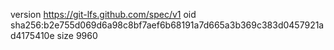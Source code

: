 version https://git-lfs.github.com/spec/v1
oid sha256:b2e755d069d6a98c8bf7aef6b68191a7d665a3b369c383d0457921ad4175410e
size 9960
